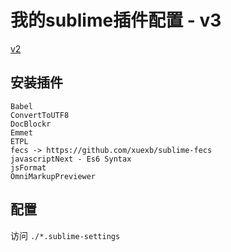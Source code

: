 # 我的sublime插件配置 - v3

[v2](./v2/)

## 安装插件

```
Babel
ConvertToUTF8
DocBlockr
Emmet
ETPL
fecs -> https://github.com/xuexb/sublime-fecs
javascriptNext - Es6 Syntax
jsFormat
OmniMarkupPreviewer
```

## 配置

访问 `./*.sublime-settings`